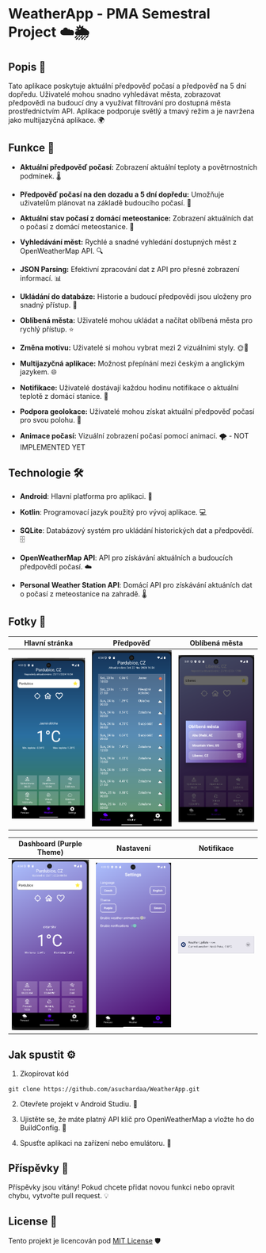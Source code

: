 WeatherApp - PMA Semestral Project ☁️🌦️
==================================

Popis 📜
--------

Tato aplikace poskytuje aktuální předpověď počasí a předpověď na 5 dní dopředu. Uživatelé mohou snadno vyhledávat města, zobrazovat předpovědi na budoucí dny a využívat filtrování pro dostupná města prostřednictvím API. Aplikace podporuje světlý a tmavý režim a je navržena jako multijazyčná aplikace. 🌍

Funkce 🚀
---------

*   **Aktuální předpověď počasí:** Zobrazení aktuální teploty a povětrnostních podmínek. 🌡️

*   **Předpověď počasí na den dozadu a 5 dní dopředu:** Umožňuje uživatelům plánovat na základě budoucího počasí. 📅

*   **Aktuální stav počasí z domácí meteostanice:** Zobrazení aktuálních dat o počasí z domácí meteostanice. 🏡

*   **Vyhledávání měst:** Rychlé a snadné vyhledání dostupných měst z OpenWeatherMap API. 🔍

*   **JSON Parsing:** Efektivní zpracování dat z API pro přesné zobrazení informací. 📊

*   **Ukládání do databáze:** Historie a budoucí předpovědi jsou uloženy pro snadný přístup. 💾

*   **Oblíbená města:** Uživatelé mohou ukládat a načítat oblíbená města pro rychlý přístup. ⭐

*   **Změna motivu:** Uživatelé si mohou vybrat mezi 2 vizuálními styly. 🌞🌙

*   **Multijazyčná aplikace:** Možnost přepínání mezi českým a anglickým jazykem. 🌐

*   **Notifikace:** Uživatelé dostávají každou hodinu notifikace o aktuální teplotě z domácí stanice. 📩

*   **Podpora geolokace:** Uživatelé mohou získat aktuální předpověď počasí pro svou polohu. 📍

*   **Animace počasí:** Vizuální zobrazení počasí pomocí animací. 🌪️ - NOT IMPLEMENTED YET

Technologie 🛠️
---------------

*   **Android**: Hlavní platforma pro aplikaci. 📱

*   **Kotlin**: Programovací jazyk použitý pro vývoj aplikace. 💻

*   **SQLite**: Databázový systém pro ukládání historických dat a předpovědí. 🗄️

*   **OpenWeatherMap API**: API pro získávání aktuálních a budoucích předpovědí počasí. ☁️

*   **Personal Weather Station API**: Domácí API pro získávání aktuáních dat o počasí z meteostanice na zahradě. 🌡️ 

Fotky 📸
---------------

| **Hlavní stránka** | **Předpověď** | **Oblíbená města**                                                                 |
|---|---|------------------------------------------------------------------------------------|
| <img src="app/src/main/res/drawable/dashboard.png" alt="Dashboard" width="250"/> | <img src="app/src/main/res/drawable/forecast.png" alt="Forecast" width="250"/> | <img src="app/src/main/res/drawable/fav_cities.png" alt="fav_cities" width="250"/> |

| **Dashboard (Purple Theme)** | **Nastavení** | **Notifikace** |
|---|---|---|
| <img src="app/src/main/res/drawable/dashboard_purple_theme_en.png" alt="Dashboard Purple Theme" width="250"/> | <img src="app/src/main/res/drawable/settings.png" alt="Settings" width="250"/> | <img src="app/src/main/res/drawable/notifications.png" alt="Notifications" width="250"/> |

Jak spustit ⚙️
--------------

1.  Zkopírovat kód
```
git clone https://github.com/asuchardaa/WeatherApp.git
```

2.  Otevřete projekt v Android Studiu. 📖

3.  Ujistěte se, že máte platný API klíč pro OpenWeatherMap a vložte ho do BuildConfig. 🔑

4.  Spusťte aplikaci na zařízení nebo emulátoru. 🚀


Příspěvky 🤝
------------

Příspěvky jsou vítány! Pokud chcete přidat novou funkci nebo opravit chybu, vytvořte pull request. 💡

License 📄
----------

Tento projekt je licencován pod [MIT License](https://github.com/asuchardaa/WeatherApp?tab=MIT-1-ov-file) 🛡️